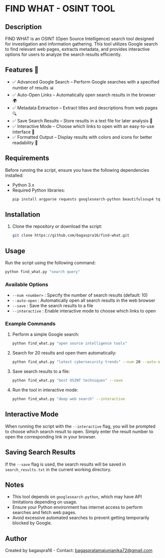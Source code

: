# FIND WHAT - OSINT TOOL

## Description
FIND WHAT is an OSINT (Open Source Intelligence) search tool designed for investigation and information gathering. This tool utilizes Google search to find relevant web pages, extracts metadata, and provides interactive options for users to analyze the search results efficiently.

## Features 🚀
- ✅ Advanced Google Search – Perform Google searches with a specified number of results 📊
- ✅ Auto-Open Links – Automatically open search results in the browser 🌍
- ✅ Metadata Extraction – Extract titles and descriptions from web pages 🔍
- ✅ Save Search Results – Store results in a text file for later analysis 📝
- ✅ Interactive Mode – Choose which links to open with an easy-to-use interface 🎯
- ✅ Formatted Output – Display results with colors and icons for better readability 🎨

## Requirements
Before running the script, ensure you have the following dependencies installed:

- Python 3.x
- Required Python libraries:
  ```bash
  pip install argparse requests googlesearch-python beautifulsoup4 tqdm colorama
  ```

## Installation
1. Clone the repository or download the script:
   ```bash
   git clone https://github.com/bagaspra16/find-what.git
   ```

## Usage
Run the script using the following command:
```bash
python find_what.py "search query"
```

### Available Options
- `--num <number>` : Specify the number of search results (default: 10)
- `--auto-open` : Automatically open all search results in the web browser
- `--save` : Save the search results to a file
- `--interactive` : Enable interactive mode to choose which links to open

### Example Commands
1. Perform a simple Google search:
   ```bash
   python find_what.py "open source intelligence tools"
   ```
2. Search for 20 results and open them automatically:
   ```bash
   python find_what.py "latest cybersecurity trends" --num 20 --auto-open
   ```
3. Save search results to a file:
   ```bash
   python find_what.py "best OSINT techniques" --save
   ```
4. Run the tool in interactive mode:
   ```bash
   python find_what.py "deep web search" --interactive
   ```

## Interactive Mode
When running the script with the `--interactive` flag, you will be prompted to choose which search result to open. Simply enter the result number to open the corresponding link in your browser.

## Saving Search Results
If the `--save` flag is used, the search results will be saved in `search_results.txt` in the current working directory.

## Notes
- This tool depends on `googlesearch-python`, which may have API limitations depending on usage.
- Ensure your Python environment has internet access to perform searches and fetch web pages.
- Avoid excessive automated searches to prevent getting temporarily blocked by Google.

## Author
Created by bagaspra16 - Contact: bagaspratamajunianika72@gmail.com

